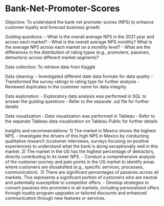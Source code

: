 # Bank-Net-Promoter-Scores

Objective: To understand the bank net promoter scores (NPS) to enhance customer loyalty and forecast business growth


Guiding questions:
    - What is the overall average NPS in the 2021 year and across each market? 
    - What is the overall average NPS monthly? What is the average NPS across each market on a monthly level?
    - What are the differences in the distribution of rating types (e.g., promoters, passives, detractors) across different market segments?


Data collection: To retrieve data from Kaggle


Data cleaning:
    - Investigated different date data formats for data quality
    - Transformed the survey ratings to rating type for further analysis
    - Reviewed duplicates in the customer name for data integrity


Data exploration:
    - Exploratory data analysis was performed in SQL to answer the guiding questions
    - Refer to the separate .sql file for further details


Data visualization
    - Data visualization was performed in Tableau
    - Refer to the separate Tableau data visualization on Tableau Public for further details


Insights and recommendations: 
    1) The market in Mexico shows the highest NPS. 
        - Investigate the drivers of this high NPS in Mexico by conducting qualitative research (customer interviews, surveys focusing on positive experiences) to understand what the bank is doing exceptionally well in this market.
    2) The market in the US has the highest percentage of detractors, directly contributing to its lower NPS. 
        - Conduct a comprehensive analysis of the customer journey and pain points in the US market to identify areas where customers are dissatisfied (e.g., specific services, processes, communication). 
    3) There are significant percentages of passives across all markets. This represents a significant portion of customers who are neutral and potentially susceptible to competitor offers. 
        - Develop strategies to convert passives into promoters in all markets, including personalized offers through loyalty program upgrades or tailored discounts and enhanced communication through new features or services.

